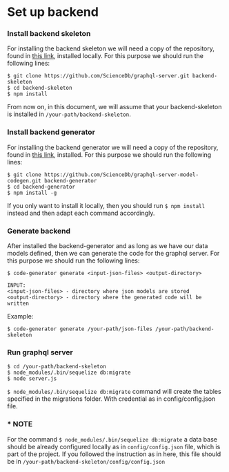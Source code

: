 # Set up backend

### Install backend skeleton
For installing the backend skeleton we will need a copy of the repository, found in [this link](https://github.com/ScienceDb/graphql-server), installed locally. For this purpose we should run the following lines:

```
$ git clone https://github.com/ScienceDb/graphql-server.git backend-skeleton
$ cd backend-skeleton
$ npm install  
```
From now on, in this document, we will assume that your backend-skeleton is installed in `/your-path/backend-skeleton`.

### Install backend generator
For installing the backend generator we will need a copy of the repository, found in [this link](https://github.com/ScienceDb/graphql-server-model-codegen), installed.
For this purpose we should run the following lines:
```
$ git clone https://github.com/ScienceDb/graphql-server-model-codegen.git backend-generator
$ cd backend-generator
$ npm install -g
```
If you only want to install it locally, then you should run
`$ npm install` instead and then adapt each command accordingly.  

### Generate backend
After installed the backend-generator and as long as we have our data models defined, then we can generate the code for the graphql server. For this purpose we should run the following lines:

```
$ code-generator generate <input-json-files> <output-directory>
```
```
INPUT:
<input-json-files> - directory where json models are stored
<output-directory> - directory where the generated code will be written
```

Example:
```
$ code-generator generate /your-path/json-files /your-path/backend-skeleton
```

### Run graphql server
```
$ cd /your-path/backend-skeleton
$ node_modules/.bin/sequelize db:migrate
$ node server.js
```
`$ node_modules/.bin/sequelize db:migrate` command will create the tables specified in the migrations folder. With credential as in config/config.json file.

### * NOTE
For the command `$ node_modules/.bin/sequelize db:migrate` a data base should be already configured locally as in `config/config.json` file, which is part of the project. If you followed the instruction as in here, this file should be in  `/your-path/backend-skeleton/config/config.json`
